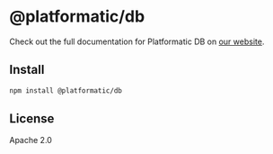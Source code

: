 # @platformatic/db

Check out the full documentation for Platformatic DB on [our website](https://docs.platformatic.dev/docs/getting-started/quick-start-guide).

## Install

```sh
npm install @platformatic/db
```

## License

Apache 2.0
